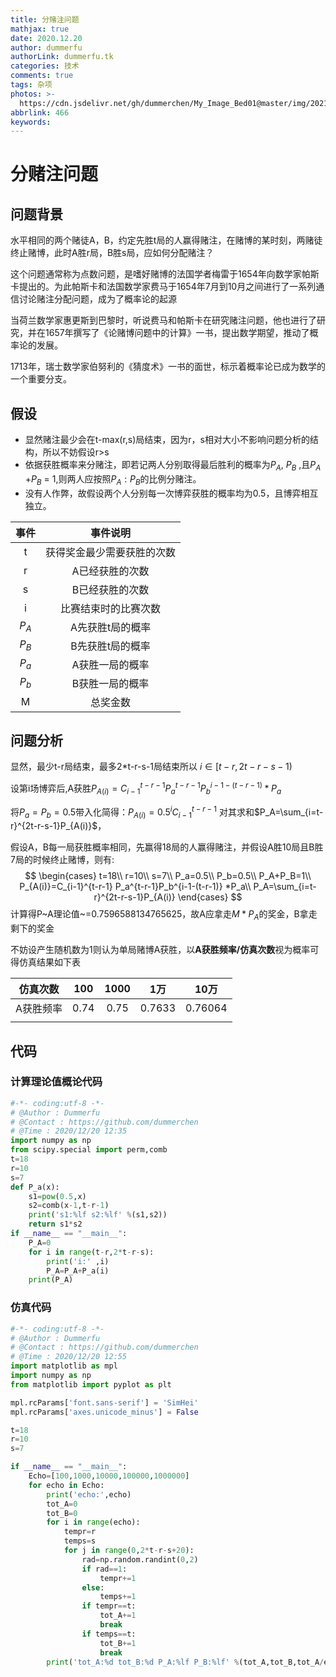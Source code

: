 ```yaml
---
title: 分赌注问题
mathjax: true
date: 2020.12.20
author: dummerfu
authorLink: dummerfu.tk
categories: 技术
comments: true
tags: 杂项
photos: >-
  https://cdn.jsdelivr.net/gh/dummerchen/My_Image_Bed01@master/img/20210120201805.jpg
abbrlink: 466
keywords:
---
```




# 分赌注问题

## 问题背景

​	水平相同的两个赌徒A，B，约定先胜t局的人赢得赌注，在赌博的某时刻，两赌徒终止赌博，此时A胜r局，B胜s局，应如何分配赌注？

​	这个问题通常称为点数问题，是嗜好赌博的法国学者梅雷于1654年向数学家帕斯卡提出的。为此帕斯卡和法国数学家费马于1654年7月到10月之间进行了一系列通信讨论赌注分配问题，成为了概率论的起源

​	当荷兰数学家惠更斯到巴黎时，听说费马和帕斯卡在研究赌注问题，他也进行了研究，并在1657年撰写了《论赌博问题中的计算》一书，提出数学期望，推动了概率论的发展。

​	1713年，瑞士数学家伯努利的《猜度术》一书的面世，标示着概率论已成为数学的一个重要分支。

## 假设

* 显然赌注最少会在t-max(r,s)局结束，因为r，s相对大小不影响问题分析的结构，所以不妨假设r>s
* 依据获胜概率来分赌注，即若记两人分别取得最后胜利的概率为$P_A$, $P_B$ ,且$P_A$ +$P_B$ = 1,则两人应按照$P_A : P_B$的比例分赌注。
* 没有人作弊，故假设两个人分别每一次博弈获胜的概率均为0.5，且博弈相互独立。

| 事件  |          事件说明          |
| :---: | :------------------------: |
|   t   | 获得奖金最少需要获胜的次数 |
|   r   |      A已经获胜的次数       |
|   s   |      B已经获胜的次数       |
|   i   |    比赛结束时的比赛次数    |
| $P_A$ |      A先获胜t局的概率      |
| $P_B$ |      B先获胜t局的概率      |
| $P_a$ |      A获胜一局的概率       |
| $P_b$ |      B获胜一局的概率       |
|   M   |          总奖金数          |

## 问题分析

显然，最少t-r局结束，最多2*t-r-s-1局结束所以 $i\in [t-r,2t-r-s-1)$

设第i场博弈后,A获胜$P_{A(i)}=C_{i-1}^{t-r-1} P_a^{t-r-1}P_b^{i-1-(t-r-1)} *P_a$

将$P_a=P_b=0.5$带入化简得：$P_{A(i)}=0.5^iC_{i-1}^{t-r-1}$ 对其求和$P_A=\sum_{i=t-r}^{2t-r-s-1}P_{A(i)}$，

假设A，B每一局获胜概率相同，先赢得18局的人赢得赌注，并假设A胜10局且B胜7局的时候终止赌博，则有:
$$
\begin{cases}
t=18\\
r=10\\
s=7\\
P_a=0.5\\
P_b=0.5\\
P_A+P_B=1\\
P_{A(i)}=C_{i-1}^{t-r-1} P_a^{t-r-1}P_b^{i-1-(t-r-1)} *P_a\\
P_A=\sum_{i=t-r}^{2t-r-s-1}P_{A(i)}
\end{cases}
$$
计算得P~A理论值~=0.7596588134765625，故A应拿走$M * P_A$的奖金，B拿走剩下的奖金

不妨设产生随机数为1则认为单局赌博A获胜，以**A获胜频率/仿真次数**视为概率可得仿真结果如下表

| 仿真次数  | 100  | 1000 |  1万   |  10万   |
| :-------: | :--: | :--: | :----: | :-----: |
| A获胜频率 | 0.74 | 0.75 | 0.7633 | 0.76064 |
|           |      |      |        |         |

## 代码

### 计算理论值概论代码

```python
#-*- coding:utf-8 -*-
# @Author : Dummerfu
# @Contact : https://github.com/dummerchen 
# @Time : 2020/12/20 12:35
import numpy as np
from scipy.special import perm,comb
t=18
r=10
s=7
def P_a(x):
    s1=pow(0.5,x)
    s2=comb(x-1,t-r-1)
    print('s1:%lf s2:%lf' %(s1,s2))
    return s1*s2
if __name__ == "__main__":
    P_A=0
    for i in range(t-r,2*t-r-s):
        print('i:' ,i)
        P_A=P_A+P_a(i)
    print(P_A)
```

### 仿真代码

```python
#-*- coding:utf-8 -*-
# @Author : Dummerfu
# @Contact : https://github.com/dummerchen 
# @Time : 2020/12/20 12:55
import matplotlib as mpl
import numpy as np
from matplotlib import pyplot as plt

mpl.rcParams['font.sans-serif'] = 'SimHei'
mpl.rcParams['axes.unicode_minus'] = False

t=18
r=10
s=7

if __name__ == "__main__":
    Echo=[100,1000,10000,100000,1000000]
    for echo in Echo:
        print('echo:',echo)
        tot_A=0
        tot_B=0
        for i in range(echo):
            tempr=r
            temps=s
            for j in range(0,2*t-r-s+20):
                rad=np.random.randint(0,2)
                if rad==1:
                    tempr+=1
                else:
                    temps+=1
                if tempr==t:
                    tot_A+=1
                    break
                if temps==t:
                    tot_B+=1
                    break
        print('tot_A:%d tot_B:%d P_A:%lf P_B:%lf' %(tot_A,tot_B,tot_A/echo,tot_B/echo))
```

